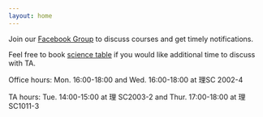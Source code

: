 ```yaml
---
layout: home
---
```

Join our [Facebook Group](https://www.facebook.com/groups/524803326780496) to discuss courses and get timely notifications.

Feel free to book [science table](https://sites.google.com/g-mail.nsysu.edu.tw/quality-plan/home?authuser=0) if you would like additional time to discuss with TA.

Office hours: Mon. 16:00-18:00 and Wed. 16:00-18:00 at 理SC 2002-4

TA hours: Tue. 14:00-15:00 at 理 SC2003-2 and Thur. 17:00-18:00 at 理 SC1011-3

